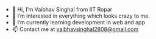 - 👋 Hi, I’m Vaibhav Singhal from IIT Ropar 
- 👀 I’m interested in everything which looks crazy to me.
- 🌱 I’m currently learning development in web and app
- 📫 Contact me at vaibhavsinghal2808@gmail.com



<!---
WebBhav/WebBhav is a ✨ special ✨ repository because its `README.md` (this file) appears on your GitHub profile.
You can click the Preview link to take a look at your changes.
--->
